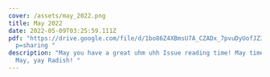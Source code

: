 ```yaml
---
cover: /assets/may_2022.png
title: May 2022
date: 2022-05-09T03:25:59.111Z
pdf: "https://drive.google.com/file/d/1bo86Z4XBmsU7A_CZADx_7pvuDyUofJZ3/view?us\
  p=sharing "
description: "May you have a great uhm uhh Issue reading time! May time! It is
  May, yay Radish! "
---
```

